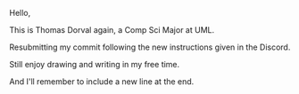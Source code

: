 Hello,

This is Thomas Dorval again, a Comp Sci Major at UML.

Resubmitting my commit following the new instructions given in the Discord.

Still enjoy drawing and writing in my free time.

And I'll remember to include a new line at the end.

